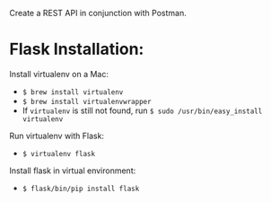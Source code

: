 Create a REST API in conjunction with Postman.

# Flask Installation:
Install virtualenv on a Mac:
- `$ brew install virtualenv`
- `$ brew install virtualenvwrapper`
- If `virtualenv` is still not found, run `$ sudo /usr/bin/easy_install virtualenv`

Run virtualenv with Flask:
- `$ virtualenv flask`

Install flask in virtual environment:
- `$ flask/bin/pip install flask`
